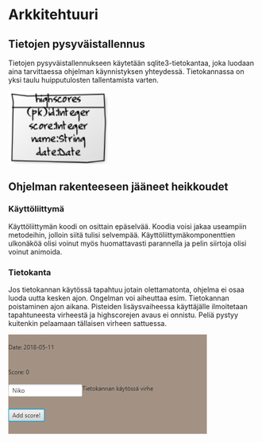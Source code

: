 # Arkkitehtuuri

## Tietojen pysyväistallennus

Tietojen pysyväistallennukseen käytetään sqlite3-tietokantaa, joka luodaan aina tarvittaessa ohjelman käynnistyksen yhteydessä. Tietokannassa on yksi taulu huipputulosten tallentamista varten.

<img src="https://github.com/heniko/otm-harjoitustyo/blob/master/dokumentaatio/kuvat/tietokanta.png" width="200">

## Ohjelman rakenteeseen jääneet heikkoudet

### Käyttöliittymä

Käyttöliittymän koodi on osittain epäselvää. Koodia voisi jakaa useampiin metodeihin, jolloin siitä tulisi selvempää. Käyttöliittymäkomponenttien ulkonäköä olisi voinut myös huomattavasti parannella ja pelin siirtoja olisi voinut animoida.

### Tietokanta

Jos tietokannan käytössä tapahtuu jotain olettamatonta, ohjelma ei osaa luoda uutta kesken ajon. Ongelman voi aiheuttaa esim. Tietokannan poistaminen ajon aikana. Pisteiden lisäysvaiheessa käyttäjälle ilmoitetaan tapahtuneesta virheestä ja highscorejen avaus ei onnistu. Peliä pystyy kuitenkin pelaamaan tällaisen virheen sattuessa.

<img src="https://github.com/heniko/otm-harjoitustyo/blob/master/dokumentaatio/kuvat/tietokantavirhe.png" width="400">
